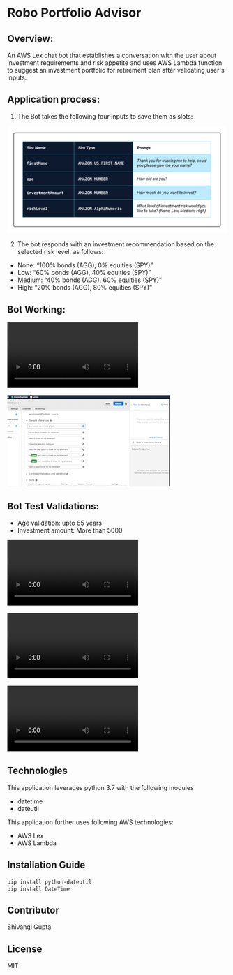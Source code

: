# Robo Portfolio Advisor

## Overview:

An AWS Lex chat bot that establishes a conversation with the user about investment requirements and risk appetite and uses AWS Lambda function to suggest an investment portfolio for retirement plan after validating user's inputs.

## Application process:

1. The Bot takes the following four inputs to save them as slots:

![](media/slots.png)

2. The bot responds with an investment recommendation based on the selected risk level, as follows:

- None: “100% bonds (AGG), 0% equities (SPY)”
- Low: “60% bonds (AGG), 40% equities (SPY)”
- Medium: “40% bonds (AGG), 60% equities (SPY)”
- High: “20% bonds (AGG), 80% equities (SPY)”

## Bot Working:

![Chat_Bot_working](media/robo_adv.mov)

![Chat_Bot_Portfolio](media/lambda.gif)


## Bot Test Validations:

* Age validation: upto 65 years
* Investment amount: More than 5000


![Chatbot_Test_Age](media/age_testval.mov)

![Chatbot_Test_Amount](media/amount_testval.mov)

![Chatbot_Test_NegtiveAge](media/age_testval.mov)


## Technologies

This application leverages python 3.7 with the following modules

* datetime
* dateutil

This application further uses following AWS technologies:

* AWS Lex
* AWS Lambda



## Installation Guide

```
pip install python-dateutil
pip install DateTime
```

## Contributor

Shivangi Gupta

## License

MIT
